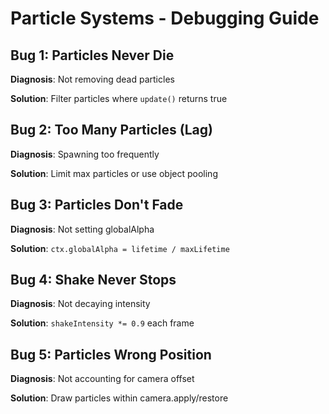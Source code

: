 # Particle Systems - Debugging Guide

## Bug 1: Particles Never Die

**Diagnosis**: Not removing dead particles

**Solution**: Filter particles where `update()` returns true

## Bug 2: Too Many Particles (Lag)

**Diagnosis**: Spawning too frequently

**Solution**: Limit max particles or use object pooling

## Bug 3: Particles Don't Fade

**Diagnosis**: Not setting globalAlpha

**Solution**: `ctx.globalAlpha = lifetime / maxLifetime`

## Bug 4: Shake Never Stops

**Diagnosis**: Not decaying intensity

**Solution**: `shakeIntensity *= 0.9` each frame

## Bug 5: Particles Wrong Position

**Diagnosis**: Not accounting for camera offset

**Solution**: Draw particles within camera.apply/restore
